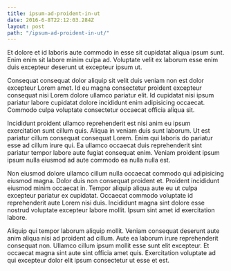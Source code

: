 ```yaml
---
title: ipsum-ad-proident-in-ut
date: 2016-6-8T22:12:03.284Z
layout: post
path: "/ipsum-ad-proident-in-ut/"
---
```


Et dolore et id laboris aute commodo in esse sit cupidatat aliqua ipsum sunt. Enim enim sit labore minim culpa ad. Voluptate velit ex laborum esse enim duis excepteur deserunt ut excepteur ipsum ut.

Consequat consequat dolor aliquip sit velit duis veniam non est dolor excepteur Lorem amet. Id eu magna consectetur proident excepteur consequat nisi Lorem dolore ullamco pariatur elit. Id cupidatat nisi ipsum pariatur labore cupidatat dolore incididunt enim adipisicing occaecat. Commodo culpa voluptate consectetur occaecat officia aliqua sit.

Incididunt proident ullamco reprehenderit est nisi anim eu ipsum exercitation sunt cillum quis. Aliqua in veniam duis sunt laborum. Ut est pariatur cillum consequat consequat Lorem. Enim qui laboris do pariatur esse ad cillum irure qui. Ea ullamco occaecat duis reprehenderit sint pariatur tempor labore aute fugiat consequat enim. Veniam proident ipsum ipsum nulla eiusmod ad aute commodo ea nulla nulla est.

Non eiusmod dolore ullamco cillum nulla occaecat commodo qui adipisicing eiusmod magna. Dolor duis non consequat proident et. Proident incididunt eiusmod minim occaecat in. Tempor aliquip aliqua aute eu ut culpa excepteur pariatur ex cupidatat. Occaecat commodo voluptate id reprehenderit aute Lorem nisi duis. Incididunt magna sint dolore esse nostrud voluptate excepteur labore mollit. Ipsum sint amet id exercitation labore.

Aliquip qui tempor laborum aliquip mollit. Veniam consequat deserunt aute anim aliqua nisi ad proident ad cillum. Aute ea laborum irure reprehenderit consequat non. Ullamco cillum ipsum mollit esse sunt elit excepteur. Et occaecat magna sint aute sint officia amet quis. Exercitation voluptate ad qui excepteur dolor elit ipsum consectetur ut esse et est.